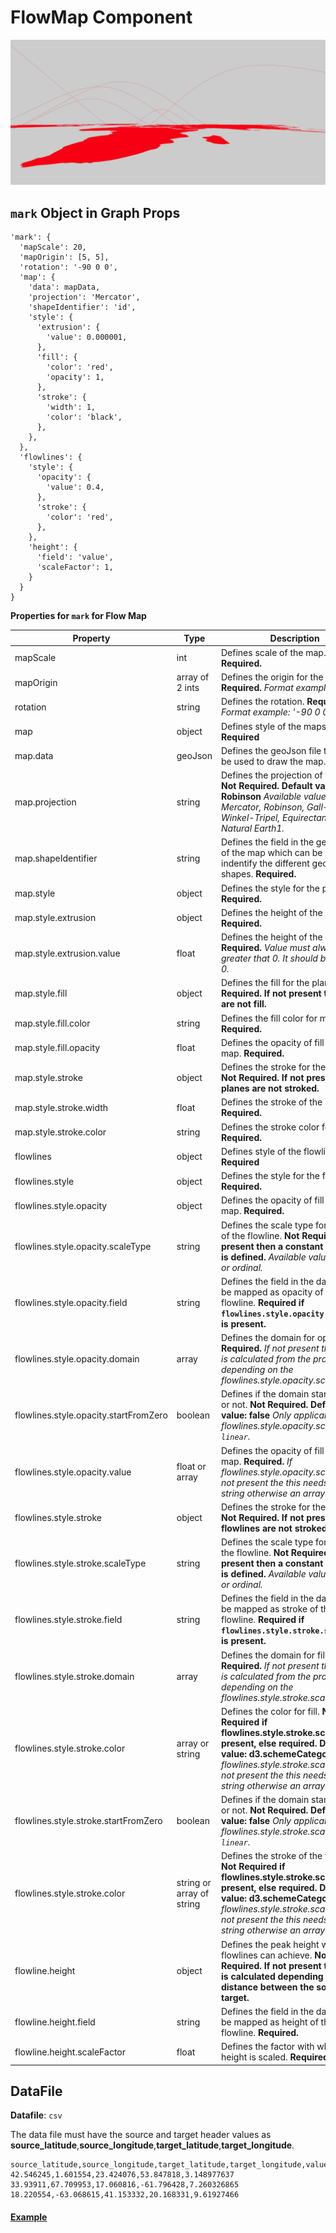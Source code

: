 # FlowMap Component

![FlowMap](../imgs/FlowMap.png)

## `mark` Object in Graph Props
```
'mark': {
  'mapScale': 20,
  'mapOrigin': [5, 5],
  'rotation': '-90 0 0',
  'map': {
    'data': mapData,
    'projection': 'Mercator',
    'shapeIdentifier': 'id',
    'style': {
      'extrusion': {
        'value': 0.000001,
      },
      'fill': {
        'color': 'red',
        'opacity': 1,
      },
      'stroke': {
        'width': 1,
        'color': 'black',
      },
    },
  },
  'flowlines': {
    'style': {
      'opacity': {
        'value': 0.4,
      },
      'stroke': {
        'color': 'red',
      },
    },
    'height': {
      'field': 'value',
      'scaleFactor': 1,
    }
  }
}
```

__Properties for `mark` for Flow Map__

Property|Type|Description
---|---|---
mapScale|int|Defines scale of the map. __Required.__
mapOrigin|array of 2 ints|Defines the origin for the planes. __Required.__ _Format example: [0,0]_
rotation|string|Defines the rotation. __Required.__ _Format example: '-90 0 0'_
map|object|Defines style of the maps. __Required__
map.data|geoJson|Defines the geoJson file that would be used to draw the map. __Required.__
map.projection|string|Defines the projection of the map. __Not Required. Default value: Robinson__ _Available values: Mercator, Robinson, Gall-Peter, Winkel-Tripel, Equirectangular, Natural Earth1._
map.shapeIdentifier|string|Defines the field in the geoJson file of the map which can be used to indentify the different geoJson shapes. __Required.__
map.style|object|Defines the style for the planes. __Required.__
map.style.extrusion|object|Defines the height of the map. __Required.__
map.style.extrusion.value|float|Defines the height of the map. __Required.__ _Value must always be greater that 0. It should be not be 0._
map.style.fill|object|Defines the fill for the planes. __Not Required. If not present the planes are not fill.__
map.style.fill.color|string|Defines the fill color for map. __Required.__
map.style.fill.opacity|float|Defines the opacity of fill of the map. __Required.__
map.style.stroke|object|Defines the stroke for the planes. __Not Required. If not present the planes are not stroked.__
map.style.stroke.width|float|Defines the stroke of the map. __Required.__
map.style.stroke.color|string|Defines the stroke color for map. __Required.__
flowlines|object|Defines style of the flowlines. __Required__
flowlines.style|object|Defines the style for the flowlines. __Required.__
flowlines.style.opacity|object|Defines the opacity of fill of the map. __Required.__
flowlines.style.opacity.scaleType|string|Defines the scale type for opacity of the flowline. __Not Required. If not present then a constant color that is defined.__ _Available values: linear or ordinal._
flowlines.style.opacity.field|string|Defines the field in the data that will be mapped as opacity of the flowline. __Required if `flowlines.style.opacity.scaleType` is present.__
flowlines.style.opacity.domain|array|Defines the domain for opacity. __Not Required.__ _If not present the domain is calculated from the provide data depending on the flowlines.style.opacity.scaleType_
flowlines.style.opacity.startFromZero|boolean|Defines if the domain starts from 0 or not. __Not Required. Default value: false__ _Only applicable if flowlines.style.opacity.scaleType is `linear`._
flowlines.style.opacity.value|float or array|Defines the opacity of fill of the map. __Required.__ _If flowlines.style.opacity.scaleType is not present the this needs to be a string otherwise an array._
flowlines.style.stroke|object|Defines the stroke for the flowlines. __Not Required. If not present the flowlines are not stroked.__
flowlines.style.stroke.scaleType|string|Defines the scale type for stroke of the flowline. __Not Required. If not present then a constant color that is defined.__ _Available values: linear or ordinal._
flowlines.style.stroke.field|string|Defines the field in the data that will be mapped as stroke of the flowline. __Required if `flowlines.style.stroke.scaleType` is present.__
flowlines.style.stroke.domain|array|Defines the domain for fill. __Not Required.__ _If not present the domain is calculated from the provide data depending on the flowlines.style.stroke.scaleType_
flowlines.style.stroke.color|array or string|Defines the color for fill. __Not Required if flowlines.style.stroke.scaleType is present, else required. Default value: d3.schemeCategory10__ _If flowlines.style.stroke.scaleType is not present the this needs to be a string otherwise an array._
flowlines.style.stroke.startFromZero|boolean|Defines if the domain starts from 0 or not. __Not Required. Default value: false__ _Only applicable if flowlines.style.stroke.scaleType is `linear`._
flowlines.style.stroke.color|string or array of string|Defines the stroke of the flowlines. __Not Required if flowlines.style.stroke.scaleType is present, else required. Default value: d3.schemeCategory10__ _If flowlines.style.stroke.scaleType is not present the this needs to be a string otherwise an array._
flowline.height|object|Defines the peak height which flowlines can achieve. __Not Required. If not present the height is calculated depending upon the distance between the source and target.__
flowline.height.field|string|Defines the field in the data that will be mapped as height of the flowline. __Required.__
flowline.height.scaleFactor|float|Defines the factor with which the height is scaled. __Required.__

## DataFile

**Datafile**: `csv`

The data file must have the source and target header values as **source_latitude**,**source_longitude**,**target_latitude**,**target_longitude**.

```
source_latitude,source_longitude,target_latitude,target_longitude,value
42.546245,1.601554,23.424076,53.847818,3.148977637
33.93911,67.709953,17.060816,-61.796428,7.260326865
18.220554,-63.068615,41.153332,20.168331,9.61927466
```

#### [Example](../examples/FlowMap.js)